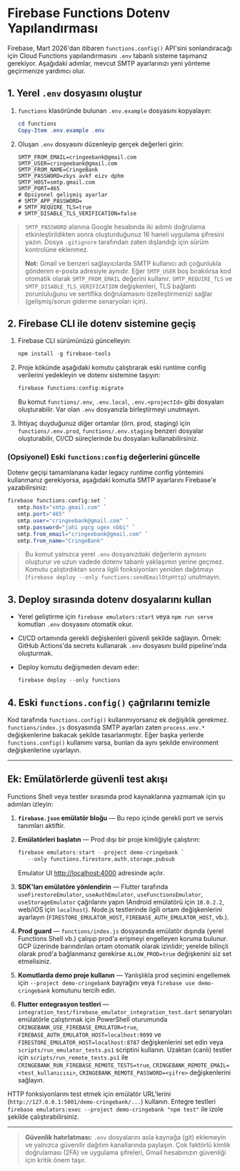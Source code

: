 # Firebase Functions Dotenv Yapılandırması

Firebase, Mart 2026'dan itibaren `functions.config()` API'sini sonlandıracağı için
Cloud Functions yapılandırmasını `.env` tabanlı sisteme taşımanız gerekiyor.
Aşağıdaki adımlar, mevcut SMTP ayarlarınızı yeni yönteme geçirmenize yardımcı olur.

## 1. Yerel `.env` dosyasını oluştur

1. `functions` klasöründe bulunan `.env.example` dosyasını kopyalayın:

   ```powershell
   cd functions
   Copy-Item .env.example .env
   ```

2. Oluşan `.env` dosyasını düzenleyip gerçek değerleri girin:

   ```dotenv
   SMTP_FROM_EMAIL=cringeebank@gmail.com
   SMTP_USER=cringeebank@gmail.com
   SMTP_FROM_NAME=CringeBank
   SMTP_PASSWORD=zkys avkf eizv dphm
   SMTP_HOST=smtp.gmail.com
   SMTP_PORT=465
   # Opsiyonel gelişmiş ayarlar
   # SMTP_APP_PASSWORD=
   # SMTP_REQUIRE_TLS=true
   # SMTP_DISABLE_TLS_VERIFICATION=false
   ```


> `SMTP_PASSWORD` alanına Google hesabında iki adımlı doğrulama etkinleştirildikten sonra
> oluşturduğunuz 16 haneli uygulama şifresini yazın. Dosya `.gitignore` tarafından zaten
> dışlandığı için sürüm kontrolüne eklenmez.
>
> **Not:** Gmail ve benzeri sağlayıcılarda SMTP kullanıcı adı çoğunlukla gönderen e-posta adresiyle aynıdır.
> Eğer `SMTP_USER` boş bırakılırsa kod otomatik olarak `SMTP_FROM_EMAIL` değerini kullanır.
> `SMTP_REQUIRE_TLS` ve `SMTP_DISABLE_TLS_VERIFICATION` değişkenleri, TLS bağlantı zorunluluğunu
> ve sertifika doğrulamasını özelleştirmenizi sağlar (gelişmiş/sorun giderme senaryoları için).

## 2. Firebase CLI ile dotenv sistemine geçiş

1. Firebase CLI sürümünüzü güncelleyin:

   ```powershell
   npm install -g firebase-tools
   ```

2. Proje kökünde aşağıdaki komutu çalıştırarak eski runtime config verilerini
yedekleyin ve dotenv sistemine taşıyın:

   ```powershell
   firebase functions:config:migrate
   ```

   Bu komut `functions/.env`, `.env.local`, `.env.<projectId>` gibi dosyaları oluşturabilir.
   Var olan `.env` dosyanızla birleştirmeyi unutmayın.
3. İhtiyaç duyduğunuz diğer ortamlar (örn. prod, staging) için
   `functions/.env.prod`, `functions/.env.staging` benzeri dosyalar oluşturabilir,
   CI/CD süreçlerinde bu dosyaları kullanabilirsiniz.

### (Opsiyonel) Eski `functions:config` değerlerini güncelle

Dotenv geçişi tamamlanana kadar legacy runtime config yöntemini kullanmanız gerekiyorsa,
aşağıdaki komutla SMTP ayarlarını Firebase'e yazabilirsiniz:

```powershell
firebase functions:config:set `
   smtp.host="smtp.gmail.com" `
   smtp.port="465" `
   smtp.user="cringeebank@gmail.com" `
   smtp.password="jahi pqcg ugex nbbi" `
   smtp.from_email="cringeebank@gmail.com" `
   smtp.from_name="CringeBank"
```

> Bu komut yalnızca yerel `.env` dosyanızdaki değerlerin aynısını oluşturur ve uzun vadede
> dotenv tabanlı yaklaşımın yerine geçmez. Komutu çalıştırdıktan sonra ilgili fonksiyonları
> yeniden dağıtmayı (`firebase deploy --only functions:sendEmailOtpHttp`) unutmayın.

## 3. Deploy sırasında dotenv dosyalarını kullan

- Yerel geliştirme için `firebase emulators:start` veya `npm run serve` komutları `.env` dosyasını otomatik okur.
- CI/CD ortamında gerekli değişkenleri güvenli şekilde sağlayın. Örnek: GitHub Actions'da
   secrets kullanarak `.env` dosyasını build pipeline'ında oluşturmak.
- Deploy komutu değişmeden devam eder:

   ```powershell
   firebase deploy --only functions
   ```


## 4. Eski `functions.config()` çağrılarını temizle

Kod tarafında `functions.config()` kullanmıyorsanız ek değişiklik gerekmez.
`functions/index.js` dosyasında SMTP ayarları zaten `process.env.*` değişkenlerine
bakacak şekilde tasarlanmıştır. Eğer başka yerlerde `functions.config()` kullanımı
varsa, bunları da aynı şekilde environment değişkenlerine uyarlayın.

---

## Ek: Emülatörlerde güvenli test akışı

Functions Shell veya testler sırasında prod kaynaklarına yazmamak için şu adımları izleyin:

1. **`firebase.json` emülatör bloğu** — Bu repo içinde gerekli port ve servis tanımları aktiftir.
2. **Emülatörleri başlatın** — Prod dışı bir proje kimliğiyle çalıştırın:

    ```powershell
    firebase emulators:start --project demo-cringebank `
       --only functions,firestore,auth,storage,pubsub
    ```

   Emulator UI [http://localhost:4000](http://localhost:4000) adresinde açılır.

3. **SDK'ları emülatöre yönlendirin** — Flutter tarafında `useFirestoreEmulator`, `useAuthEmulator`, `useFunctionsEmulator`, `useStorageEmulator` çağrılarını yapın (Android emülatörü için `10.0.2.2`, web/iOS için `localhost`). Node.js testlerinde ilgili ortam değişkenlerini ayarlayın (`FIRESTORE_EMULATOR_HOST`, `FIREBASE_AUTH_EMULATOR_HOST`, vb.).
4. **Prod guard** — `functions/index.js` dosyasında emülatör dışında (yerel Functions Shell vb.) çalışıp prod'a erişmeyi engelleyen koruma bulunur. GCP üzerinde barındırılan ortam otomatik olarak izinlidir; yerelde bilinçli olarak prod'a bağlanmanız gerekirse `ALLOW_PROD=true` değişkenini siz set etmelisiniz.
5. **Komutlarda demo proje kullanın** — Yanlışlıkla prod seçimini engellemek için `--project demo-cringebank` bayrağını veya `firebase use demo-cringebank` komutunu tercih edin.

6. **Flutter entegrasyon testleri** — `integration_test/firebase_emulator_integration_test.dart` senaryoları emülatörle çalıştırmak için PowerShell oturumunda
   `CRINGEBANK_USE_FIREBASE_EMULATOR=true`, `FIREBASE_AUTH_EMULATOR_HOST=localhost:9099` ve `FIRESTORE_EMULATOR_HOST=localhost:8787` değişkenlerini set edin veya `scripts/run_emulator_tests.ps1` scriptini kullanın. Uzaktan (canlı) testler için `scripts/run_remote_tests.ps1` ile
   `CRINGEBANK_RUN_FIREBASE_REMOTE_TESTS=true`, `CRINGEBANK_REMOTE_EMAIL=<test_kullanıcısı>`, `CRINGEBANK_REMOTE_PASSWORD=<şifre>` değişkenlerini sağlayın.

HTTP fonksiyonlarını test etmek için emülatör URL'lerini (`http://127.0.0.1:5001/demo-cringebank/...`) kullanın. Entegre testleri `firebase emulators:exec --project demo-cringebank "npm test"` ile izole şekilde çalıştırabilirsiniz.

---

> **Güvenlik hatırlatması:** `.env` dosyalarını asla kaynağa (git) eklemeyin ve
> yalnızca güvenilir dağıtım kanallarında paylaşın. Çok faktörlü kimlik doğrulaması
> (2FA) ve uygulama şifreleri, Gmail hesabınızın güvenliği için kritik önem taşır.
